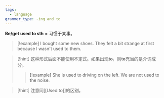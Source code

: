 ```yaml
---
tags:
  - language
grammer_type: -ing and to
---
```

**Be/get used to sth** = 习惯于某事。

> [!example]
> I bought some new shoes. They felt a bit strange at first because I wasn't used to them.

> [!hint]
> 这种形式后面不能使用不定式。如果出现**to**，则**to**充当的是介词成分。
> > [!example]
> > She is used to driving on the left.
> > We are not used to the noise.

> [!hint]
> 注意同[[Used to]]的区别。